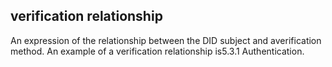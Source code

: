 ## verification relationship

An expression of the relationship between the DID subject and averification method. An example of a verification relationship is5.3.1 Authentication.

